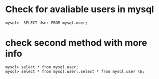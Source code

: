 # Check for avaliable users in mysql
```mysql
mysql>  SELECT User FROM mysql.user;
```
# check second method with more info
```mysql
mysql> select * from mysql.user;
mysql> select * from mysql.user;.select * from mysql.user \G;
```
